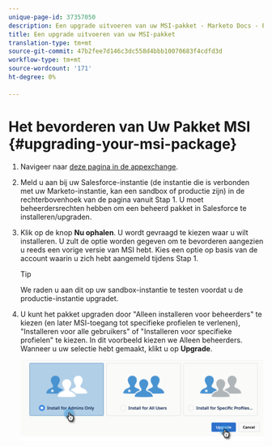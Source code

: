 ```yaml
---
unique-page-id: 37357050
description: Een upgrade uitvoeren van uw MSI-pakket - Marketo Docs - Productdocumentatie
title: Een upgrade uitvoeren van uw MSI-pakket
translation-type: tm+mt
source-git-commit: 47b2fee7d146c3dc558d4bbb10070683f4cdfd3d
workflow-type: tm+mt
source-wordcount: '171'
ht-degree: 0%

---
```



# Het bevorderen van Uw Pakket MSI {#upgrading-your-msi-package}

1. Navigeer naar [deze pagina in de appexchange](http://appexchange.salesforce.com/listingDetail?listingId=a0N30000001SVZmEAO).
1. Meld u aan bij uw Salesforce-instantie (de instantie die is verbonden met uw Marketo-instantie, kan een sandbox of productie zijn) in de rechterbovenhoek van de pagina vanuit Stap 1. U moet beheerdersrechten hebben om een beheerd pakket in Salesforce te installeren/upgraden.
1. Klik op de knop **Nu ophalen**. U wordt gevraagd te kiezen waar u wilt installeren. U zult de optie worden gegeven om te bevorderen aangezien u reeds een vorige versie van MSI hebt. Kies een optie op basis van de account waarin u zich hebt aangemeld tijdens Stap 1.

   >[!TIP]
   >
   >We raden u aan dit op uw sandbox-instantie te testen voordat u de productie-instantie upgradet.

1. U kunt het pakket upgraden door &quot;Alleen installeren voor beheerders&quot; te kiezen (en later MSI-toegang tot specifieke profielen te verlenen), &quot;Installeren voor alle gebruikers&quot; of &quot;Installeren voor specifieke profielen&quot; te kiezen. In dit voorbeeld kiezen we Alleen beheerders. Wanneer u uw selectie hebt gemaakt, klikt u op **Upgrade**.

   ![](assets/four.png)

